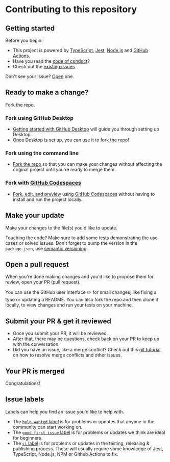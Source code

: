 # Contributing to this repository

## Getting started

Before you begin:

- This project is powered by [TypeScript](https://www.typescriptlang.org), [Jest](https://jestjs.io/), [Node.js](https://nodejs.org) and [GitHub Actions](https://docs.github.com/en/free-pro-team@latest/actions/learn-github-actions).
- Have you read the [code of conduct](CODE_OF_CONDUCT.md)?
- Check out the [existing issues](https://github.com/madhead/semver/issues).

Don't see your issue?
[Open](https://github.com/madhead/semver/issues/new) one.

## Ready to make a change?

Fork the repo.

### Fork using GitHub Desktop

- [Getting started with GitHub Desktop](https://docs.github.com/en/desktop/installing-and-configuring-github-desktop/getting-started-with-github-desktop) will guide you through setting up Desktop.
- Once Desktop is set up, you can use it to [fork the repo](https://docs.github.com/en/desktop/contributing-and-collaborating-using-github-desktop/cloning-and-forking-repositories-from-github-desktop)!

### Fork using the command line

- [Fork the repo](https://docs.github.com/en/github/getting-started-with-github/fork-a-repo#fork-an-example-repository) so that you can make your changes without affecting the original project until you're ready to merge them.

### Fork with [GitHub Codespaces](https://github.com/features/codespaces)

- [Fork, edit, and preview](https://docs.github.com/en/free-pro-team@latest/github/developing-online-with-codespaces/creating-a-codespace) using [GitHub Codespaces](https://github.com/features/codespaces) without having to install and run the project locally.

## Make your update

Make your changes to the file(s) you'd like to update.

Touching the code?
Make sure to add some tests demonstrating the use cases or solved issues.
Don't forget to bump the version in the `package.json`, use [semantic versioning](https://semver.org).

## Open a pull request

When you're done making changes and you'd like to propose them for review, open your PR (pull request).

You can use the GitHub user interface :pencil2: for small changes, like fixing a typo or updating a README.
You can also fork the repo and then clone it locally, to view changes and run your tests on your machine.

## Submit your PR & get it reviewed

- Once you submit your PR, it will be reviewed.
- After that, there may be questions, check back on your PR to keep up with the conversation.
- Did you have an issue, like a merge conflict?
  Check out this [git tutorial](https://lab.github.com/githubtraining/managing-merge-conflicts) on how to resolve merge conflicts and other issues.

## Your PR is merged

Congratulations!

## Issue labels

Labels can help you find an issue you'd like to help with.

- The [`help wanted` label](https://github.com/madhead/semver/labels/help%20wanted) is for problems or updates that anyone in the community can start working on.
- The [`good first issue` label](https://github.com/madhead/semver/labels/good%20first%20issue) is for problems or updates we think are ideal for beginners.
- The [`ci` label](https://github.com/madhead/semver/labels/CI%2FCD) is for problems or updates in the testing, releasing & publishing process.
  These will usually require some knowledge of Jest, TypeScript, Node.js, NPM or Github Actions to fix.
